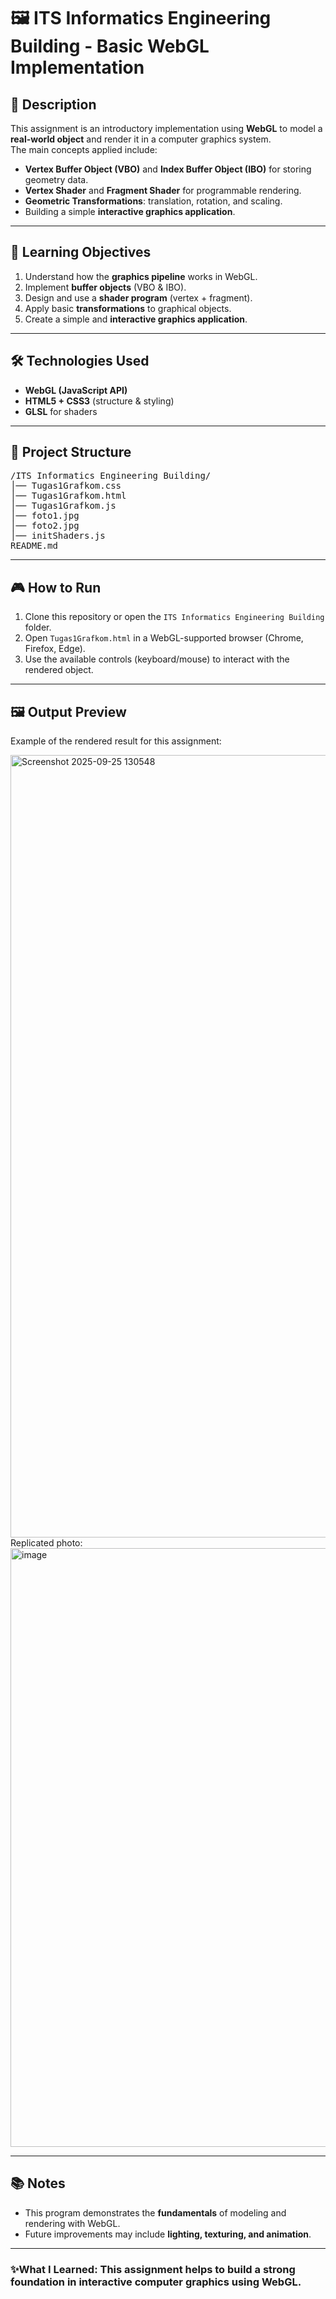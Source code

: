 # 🖼️ ITS Informatics Engineering Building - Basic WebGL Implementation  

## 📖 Description  
This assignment is an introductory implementation using **WebGL** to model a **real-world object** and render it in a computer graphics system.  
The main concepts applied include:  
- **Vertex Buffer Object (VBO)** and **Index Buffer Object (IBO)** for storing geometry data.  
- **Vertex Shader** and **Fragment Shader** for programmable rendering.  
- **Geometric Transformations**: translation, rotation, and scaling.  
- Building a simple **interactive graphics application**.  

---

## 🎯 Learning Objectives
1. Understand how the **graphics pipeline** works in WebGL.  
2. Implement **buffer objects** (VBO & IBO).  
3. Design and use a **shader program** (vertex + fragment).  
4. Apply basic **transformations** to graphical objects.  
5. Create a simple and **interactive graphics application**.  

---

## 🛠️ Technologies Used
- **WebGL (JavaScript API)**  
- **HTML5 + CSS3** (structure & styling)  
- **GLSL** for shaders  

---

## 📂 Project Structure
<pre>
/ITS Informatics Engineering Building/
│── Tugas1Grafkom.css 
│── Tugas1Grafkom.html 
│── Tugas1Grafkom.js 
│── foto1.jpg
│── foto2.jpg
│── initShaders.js
README.md
</pre>


---

## 🎮 How to Run
1. Clone this repository or open the `ITS Informatics Engineering Building` folder.  
2. Open `Tugas1Grafkom.html` in a WebGL-supported browser (Chrome, Firefox, Edge).  
3. Use the available controls (keyboard/mouse) to interact with the rendered object.  

---

## 🖼️ Output Preview
Example of the rendered result for this assignment:  

<img width="2556" height="1252" alt="Screenshot 2025-09-25 130548" src="https://github.com/user-attachments/assets/f550c157-7147-4ce7-9c39-539b17447d46" />
<br>
Replicated photo:
<img width="1226" height="958" alt="image" src="https://github.com/user-attachments/assets/edcce0a3-e6d3-4c31-8d80-e70a34b58253" />



---

## 📚 Notes
- This program demonstrates the **fundamentals** of modeling and rendering with WebGL.  
- Future improvements may include **lighting, texturing, and animation**.  

---

### ✨What I Learned: This assignment helps to build a strong foundation in interactive computer graphics using WebGL.  

